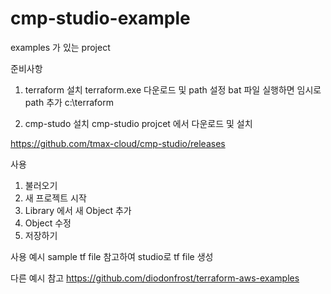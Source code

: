 # cmp-studio-example

examples 가 있는 project


준비사항
1. terraform 설치
terraform.exe 다운로드 및 path 설정
bat 파일 실행하면 임시로 path 추가 c:\terraform


2. cmp-studo 설치
cmp-studio projcet 에서 다운로드 및 설치

https://github.com/tmax-cloud/cmp-studio/releases


사용


1. 불러오기
2. 새 프로젝트 시작
3. Library 에서 새 Object 추가
4. Object 수정
5. 저장하기

사용 예시
sample tf file 참고하여 studio로 tf file 생성

다른 예시 참고
https://github.com/diodonfrost/terraform-aws-examples

